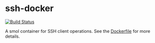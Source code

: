# ssh-docker

[![Build Status](https://jenkins.cronocide.net/buildStatus/icon?job=git.cronocide.net%2Fssh-docker%2Fmaster&subject=Jenkins%20Build)](https://jenkins.cronocide.net/job/git.cronocide.net/job/ssh-docker/job/master/)

A smol container for SSH client operations.
See the [Dockerfile](Dockerfile) for more details.

